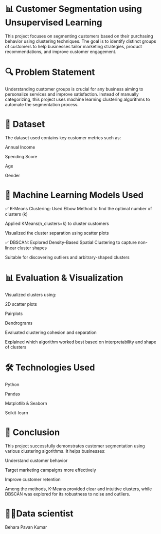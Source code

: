 # 📊 Customer Segmentation using Unsupervised Learning
This project focuses on segmenting customers based on their purchasing behavior using clustering techniques. The goal is to identify distinct groups of customers to help businesses tailor marketing strategies, product recommendations, and improve customer engagement.

# 🔍 Problem Statement
Understanding customer groups is crucial for any business aiming to personalize services and improve satisfaction. Instead of manually categorizing, this project uses machine learning clustering algorithms to automate the segmentation process.

# 📁 Dataset
The dataset used contains key customer metrics such as:

Annual Income

Spending Score

Age

Gender

# 🧠 Machine Learning Models Used
✅ K-Means Clustering:
Used Elbow Method to find the optimal number of clusters (k)

Applied KMeans(n_clusters=k) to cluster customers

Visualized the cluster separation using scatter plots

✅ DBSCAN:
Explored Density-Based Spatial Clustering to capture non-linear cluster shapes

Suitable for discovering outliers and arbitrary-shaped clusters

# 📊 Evaluation & Visualization
Visualized clusters using:

2D scatter plots

Pairplots

Dendrograms

Evaluated clustering cohesion and separation

Explained which algorithm worked best based on interpretability and shape of clusters

# 🛠 Technologies Used
Python

Pandas

Matplotlib & Seaborn

Scikit-learn

# 🎯 Conclusion
This project successfully demonstrates customer segmentation using various clustering algorithms. It helps businesses:

Understand customer behavior

Target marketing campaigns more effectively

Improve customer retention

Among the methods, K-Means provided clear and intuitive clusters, while DBSCAN was explored for its robustness to noise and outliers.

# 🙌🏻Data scientist
Behara Pavan Kumar


